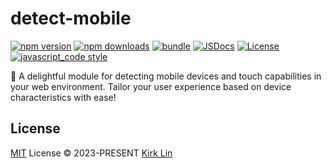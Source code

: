 # detect-mobile

[![npm version][npm-version-src]][npm-version-href]
[![npm downloads][npm-downloads-src]][npm-downloads-href]
[![bundle][bundle-src]][bundle-href]
[![JSDocs][jsdocs-src]][jsdocs-href]
[![License][license-src]][license-href]
[![javascript_code style][code-style-image]][code-style-url]

📱 A delightful module for detecting mobile devices and touch capabilities in your web environment. Tailor your user experience based on device characteristics with ease!

## License

[MIT](./LICENSE) License &copy; 2023-PRESENT [Kirk Lin](https://github.com/kirklin)

<!-- Badges -->

[npm-version-src]: https://img.shields.io/npm/v/detect-mobile?style=flat&colorA=080f12&colorB=3491fa
[npm-version-href]: https://npmjs.com/package/detect-mobile
[npm-downloads-src]: https://img.shields.io/npm/dm/detect-mobile?style=flat&colorA=080f12&colorB=3491fa
[npm-downloads-href]: https://npmjs.com/package/detect-mobile
[bundle-src]: https://img.shields.io/bundlephobia/minzip/detect-mobile?style=flat&colorA=080f12&colorB=3491fa&label=minzip
[bundle-href]: https://bundlephobia.com/result?p=detect-mobile
[license-src]: https://img.shields.io/github/license/kirklin/detect-mobile.svg?style=flat&colorA=080f12&colorB=3491fa
[license-href]: https://github.com/kirklin/detect-mobile/blob/main/LICENSE
[jsdocs-src]: https://img.shields.io/badge/jsdocs-reference-080f12?style=flat&colorA=080f12&colorB=3491fa
[jsdocs-href]: https://www.jsdocs.io/package/detect-mobile
[code-style-image]: https://img.shields.io/badge/code__style-%40kirklin%2Feslint--config-3491fa?style=flat&colorA=080f12&colorB=3491fa
[code-style-url]: https://github.com/kirklin/eslint-config/
